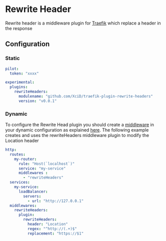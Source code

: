 # Rewrite Header

Rewrite header is a middleware plugin for [Traefik](https://traefik.io) which replace a header in the response

## Configuration

### Static

```yaml
pilot:
  token: "xxxx"

experimental:
  plugins:
    rewriteHeaders:
      modulename: "github.com/XciD/traefik-plugin-rewrite-headers"
      version: "v0.0.1"
```

### Dynamic

To configure the Rewrite Head plugin you should create a [middleware](https://docs.traefik.io/middlewares/overview/) in your dynamic configuration as explained [here](https://docs.traefik.io/middlewares/overview/). 
The following example creates and uses the rewriteHeaders middleware plugin to modify the Location header

```yaml
http:
  routes:
    my-router:
      rule: "Host(`localhost`)"
      service: "my-service"
      middlewares : 
        - "rewriteHeaders"
  services:
    my-service:
      loadBalancer:
        servers:
          - url: "http://127.0.0.1"
  middlewares:
    rewriteHeaders:
      plugin:
        rewriteHeaders:
          header: "Location"
          regex: "^http://(.+)$"
          replacement: "https://$1"
```
